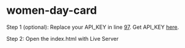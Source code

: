 # women-day-card

Step 1 (optional): Replace your API_KEY in line [97](https://github.com/sotatek-vietnguyen2/women-day-card/blob/main/index.html#L97). Get API_KEY [here](https://aistudio.google.com/apikey).

Step 2: Open the index.html with Live Server
